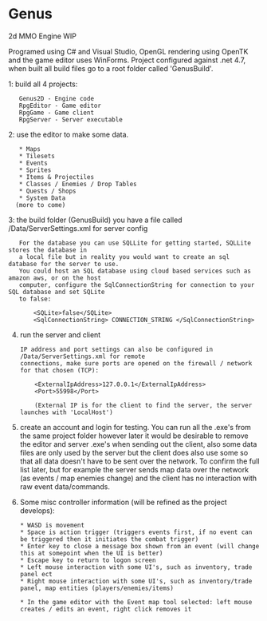 # Genus
2d MMO Engine WIP

 Programed using C# and Visual Studio, OpenGL rendering using OpenTK and the game editor uses WinForms.
 Project configured against .net 4.7, when built all build files go to a root folder called 'GenusBuild'.

 1: build all 4 projects:
 
       Genus2D - Engine code
       RpgEditor - Game editor
       RpgGame - Game client
       RpgServer - Server executable
       
 2: use the editor to make some data.
       
       * Maps
       * Tilesets
       * Events
       * Sprites
       * Items & Projectiles
       * Classes / Enemies / Drop Tables
       * Quests / Shops
       * System Data
      (more to come)
 
 3: the build folder (GenusBuild) you have a file called /Data/ServerSettings.xml for server config
 
       For the database you can use SQLLite for getting started, SQLLite stores the database in 
       a local file but in reality you would want to create an sql database for the server to use. 
       You could host an SQL database using cloud based services such as amazon aws, or on the host 
       computer, configure the SqlConnectionString for connection to your SQL database and set SQLite 
       to false:
           
           <SQLite>false</SQLite>
           <SqlConnectionString> CONNECTION_STRING </SqlConnectionString>
       
 4. run the server and client
 
        IP address and port settings can also be configured in /Data/ServerSettings.xml for remote 
        connections, make sure ports are opened on the firewall / network for that chosen (TCP):
            
            <ExternalIpAddress>127.0.0.1</ExternalIpAddress>
            <Port>55998</Port>
            
            (External IP is for the client to find the server, the server launches with 'LocalHost')
    
 5. create an account and login for testing. You can run all the .exe's from the same project folder
    however later it would be desirable to remove the editor and server .exe's when sending out the
    client, also some data files are only used by the server but the client does also use some so that
    all data doesn't have to be sent over the network. To confirm the full list later, but for example
    the server sends map data over the network (as events / map enemies change) and the client has no
    interaction with raw event data/commands.
 
 6. Some misc controller information (will be refined as the project develops):
 
        * WASD is movement
        * Space is action trigger (triggers events first, if no event can be triggered then it initiates the combat trigger)
        * Enter key to close a message box shown from an event (will change this at somepoint when the UI is better)
        * Escape key to return to logon screen
        * Left mouse interaction with some UI's, such as inventory, trade panel ect
        * Right mouse interaction with some UI's, such as inventory/trade panel, map entities (players/enemies/items)
        
        * In the game editor with the Event map tool selected: left mouse creates / edits an event, right click removes it 
        
        
